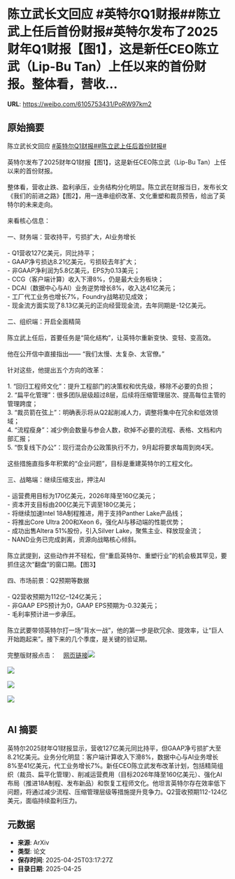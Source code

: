 # 陈立武长文回应 #英特尔Q1财报##陈立武上任后首份财报#英特尔发布了2025财年Q1财报【图1】，这是新任CEO陈立武（Lip-Bu Tan）上任以来的首份财报。整体看，营收...

**URL**: https://weibo.com/6105753431/PoRW97km2

## 原始摘要

陈立武长文回应 <a href="https://m.weibo.cn/search?containerid=231522type%3D1%26t%3D10%26q%3D%23%E8%8B%B1%E7%89%B9%E5%B0%94Q1%E8%B4%A2%E6%8A%A5%23&amp;extparam=%23%E8%8B%B1%E7%89%B9%E5%B0%94Q1%E8%B4%A2%E6%8A%A5%23" data-hide=""><span class="surl-text">#英特尔Q1财报#</span></a><a href="https://m.weibo.cn/search?containerid=231522type%3D1%26t%3D10%26q%3D%23%E9%99%88%E7%AB%8B%E6%AD%A6%E4%B8%8A%E4%BB%BB%E5%90%8E%E9%A6%96%E4%BB%BD%E8%B4%A2%E6%8A%A5%23&amp;extparam=%23%E9%99%88%E7%AB%8B%E6%AD%A6%E4%B8%8A%E4%BB%BB%E5%90%8E%E9%A6%96%E4%BB%BD%E8%B4%A2%E6%8A%A5%23" data-hide=""><span class="surl-text">#陈立武上任后首份财报#</span></a><br><br>英特尔发布了2025财年Q1财报【图1】，这是新任CEO陈立武（Lip-Bu Tan）上任以来的首份财报。<br><br>整体看，营收止跌、盈利承压，业务结构分化明显。陈立武在财报当日，发布长文《我们的前进之路》【图2】，用一连串组织改革、文化重塑和裁员预告，给出了英特尔的未来走向。<br><br>来看核心信息：<br><br>一、财务端：营收持平，亏损扩大，AI业务增长<br><br>- Q1营收127亿美元，同比持平；<br>- GAAP净亏损达8.21亿美元，亏损较去年扩大；<br>- 非GAAP净利润为5.8亿美元，EPS为0.13美元；<br>- CCG（客户端计算）收入下滑8%，仍是最大业务板块；<br>- DCAI（数据中心与AI）业务逆势增长8%，收入达41亿美元；<br>- 工厂代工业务也增长7%，Foundry战略初见成效；<br>- 现金流方面实现了8.13亿美元的正向经营现金流，去年同期是-12亿美元。<br><br>二、组织端：开启全面精简 <br><br>陈立武上任后，首要任务是“简化结构”，让英特尔重新变快、变轻、变高效。<br><br>他在公开信中直接指出——  “我们太慢、太复杂、太官僚。”<br><br>针对这些，他提出五个方向的改革：<br><br>1. “回归工程师文化”：提升工程部门的决策权和优先级，移除不必要的负担；<br>2. “扁平化管理”：很多团队层级超过8层，后续将压缩管理层次、提高每位主管的管理跨度；<br>3. “裁员箭在弦上”：明确表示将从Q2起削减人力，调整将集中在冗余和低效领域；<br>4. “流程瘦身”：减少例会数量与参会人数，砍掉不必要的流程、表格、文档和内部汇报；<br>5. “恢复线下办公”：现行混合办公政策执行不力，9月起将要求每周到岗4天。<br><br>这些措施直指多年积累的“企业问题”，目标是重建英特尔的工程文化。<br><br>三、战略端：继续压缩支出，押注AI<br><br>- 运营费用目标为170亿美元，2026年降至160亿美元；<br>- 资本开支目标由200亿美元下调至180亿美元；<br>- 将继续加速Intel 18A制程推进，用于支持Panther Lake产品线；<br>- 将推出Core Ultra 200和Xeon 6，强化AI与移动端的性能优势；<br>- 成功出售Altera 51%股份，引入Silver Lake，聚焦主业、释放现金流；<br>- NAND业务已完成剥离，资源向战略核心倾斜。<br><br>陈立武提到，这些动作并不轻松，但“重启英特尔、重塑行业”的机会极其罕见，要抓住这次“翻盘”的窗口期。【图3】<br><br>四、市场前景：Q2预期等数据<br><br>- Q2营收预期为112亿–124亿美元；<br>- 非GAAP EPS预计为0，GAAP EPS预期为-0.32美元；<br>- 毛利率预计进一步承压。<br><br>陈立武要带领英特尔打一场“背水一战”，他的第一步是砍冗余、提效率，让“巨人开始跑起来”。接下来的几个季度，是关键的验证期。<br><br>完整版财报点击：<a href="https://weibo.cn/sinaurl?u=https%3A%2F%2Fd1io3yog0oux5.cloudfront.net%2F_ad2e4b54358dec62cb0dc22fbf2bc96e%2Fintel%2Fdb%2F887%2F9128%2Fearnings_release%2FQ1%252725_EarningsRelease.pdf" data-hide=""><span class="url-icon"><img style="width: 1rem;height: 1rem" src="https://h5.sinaimg.cn/upload/2015/09/25/3/timeline_card_small_web_default.png" referrerpolicy="no-referrer"></span><span class="surl-text">网页链接</span></a><img style="" src="https://tvax2.sinaimg.cn/large/006Fd7o3gy1i0svblunklj31to1autrk.jpg" referrerpolicy="no-referrer"><br><br><img style="" src="https://tvax2.sinaimg.cn/large/006Fd7o3gy1i0svbn208fj30zk0q3qck.jpg" referrerpolicy="no-referrer"><br><br><img style="" src="https://tvax3.sinaimg.cn/large/006Fd7o3gy1i0svbowzonj31a80o84cy.jpg" referrerpolicy="no-referrer"><br><br><img style="" src="https://tvax1.sinaimg.cn/large/006Fd7o3gy1i0svbqum2lj315u19ax6p.jpg" referrerpolicy="no-referrer"><br><br>

## AI 摘要

英特尔2025财年Q1财报显示，营收127亿美元同比持平，但GAAP净亏损扩大至8.21亿美元。业务分化明显：客户端计算收入下滑8%，数据中心与AI业务增长8%至41亿美元，代工业务增长7%。新任CEO陈立武发布改革计划，包括精简组织（裁员、扁平化管理）、削减运营费用（目标2026年降至160亿美元）、强化AI布局（推进18A制程、发布新品）和恢复工程师文化。他坦言英特尔存在效率低下问题，将通过减少流程、压缩管理层级等措施提升竞争力。Q2营收预期112-124亿美元，面临持续盈利压力。

## 元数据

- **来源**: ArXiv
- **类型**: 论文
- **保存时间**: 2025-04-25T03:17:27Z
- **目录日期**: 2025-04-25
